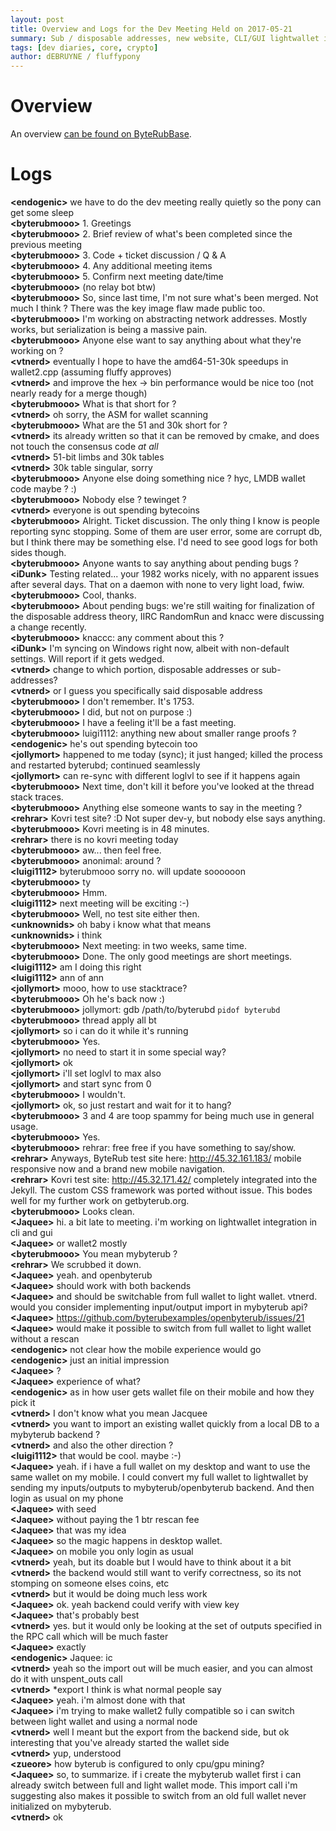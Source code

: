 ```yaml
---
layout: post
title: Overview and Logs for the Dev Meeting Held on 2017-05-21
summary: Sub / disposable addresses, new website, CLI/GUI lightwallet integration
tags: [dev diaries, core, crypto]
author: dEBRUYNE / fluffypony
---
```


# Overview  

An overview [can be found on ByteRubBase](https://byterubbase.com/wiki/DevMeeting_2017-05-21).  

# Logs  

**\<endogenic>** we have to do the dev meeting really quietly so the pony can get some sleep  
**\<byterubmooo>** 1.    Greetings  
**\<byterubmooo>** 2.    Brief review of what's been completed since the previous meeting  
**\<byterubmooo>** 3.    Code + ticket discussion / Q & A  
**\<byterubmooo>** 4.    Any additional meeting items  
**\<byterubmooo>** 5.    Confirm next meeting date/time  
**\<byterubmooo>** (no relay bot btw)  
**\<byterubmooo>** So, since last time, I'm not sure what's been merged. Not much I think ? There was the key image flaw made public too.  
**\<byterubmooo>** I'm working on abstracting network addresses. Mostly works, but serialization is being a massive pain.  
**\<byterubmooo>** Anyone else want to say anything about what they're working on ?  
**\<vtnerd>** eventually I hope to have the amd64-51-30k speedups in wallet2.cpp (assuming fluffy approves)  
**\<vtnerd>** and improve the hex -> bin performance would be nice too (not nearly ready for a merge though)  
**\<byterubmooo>** What is that short for ?  
**\<vtnerd>** oh sorry, the ASM for wallet scanning  
**\<byterubmooo>** What are the 51 and 30k short for ?  
**\<vtnerd>** its already written so that it can be removed by cmake, and does not touch the consensus code _at all_  
**\<vtnerd>** 51-bit limbs and 30k tables  
**\<vtnerd>** 30k table singular, sorry  
**\<byterubmooo>** Anyone else doing something nice ? hyc, LMDB wallet code maybe ? :)  
**\<byterubmooo>** Nobody else ? tewinget ?  
**\<vtnerd>** everyone is out spending bytecoins  
**\<byterubmooo>** Alright. Ticket discussion. The only thing I know is people reporting sync stopping. Some of them are user error, some are corrupt db, but I think there may be something else. I'd need to see good logs for both sides though.  
**\<byterubmooo>** Anyone wants to say anything about pending bugs ?  
**\<iDunk>** Testing related... your 1982 works nicely, with no apparent issues after several days. That on a daemon with none to very light load, fwiw.  
**\<byterubmooo>** Cool, thanks.  
**\<byterubmooo>** About pending bugs: we're still waiting for finalization of the disposable address theory, IIRC RandomRun and knacc were discussing a change recently.  
**\<byterubmooo>** knaccc: any comment about this ?  
**\<iDunk>** I'm syncing on Windows right now, albeit with non-default settings. Will report if it gets wedged.  
**\<vtnerd>** change to which portion, disposable addresses or sub-addresses?  
**\<vtnerd>** or I guess you specifically said disposable address  
**\<byterubmooo>** I don't remember. It's 1753.  
**\<byterubmooo>** I did, but not on purpose :)  
**\<byterubmooo>** I have a feeling it'll be a fast meeting.  
**\<byterubmooo>** luigi1112: anything new about smaller range proofs ?  
**\<endogenic>** he's out spending bytecoin too  
**\<jollymort>** happened to me today (sync); it just hanged; killed the process and restarted byterubd; continued seamlessly  
**\<jollymort>** can re-sync with different loglvl to see if it happens again  
**\<byterubmooo>** Next time, don't kill it before you've looked at the thread stack traces.  
**\<byterubmooo>** Anything else someone wants to say in the meeting ?  
**\<rehrar>** Kovri test site? :D Not super dev-y, but nobody else says anything.  
**\<byterubmooo>** Kovri meeting is in 48 minutes.  
**\<rehrar>** there is no kovri meeting today  
**\<byterubmooo>** aw... then feel free.  
**\<byterubmooo>** anonimal: around ?  
**\<luigi1112>** byterubmooo sorry no. will update soooooon  
**\<byterubmooo>** ty  
**\<byterubmooo>** Hmm.  
**\<luigi1112>** next meeting will be exciting :-)  
**\<byterubmooo>** Well, no test site either then.  
**\<unknownids>** oh baby i know what that means  
**\<unknownids>** i think  
**\<byterubmooo>** Next meeting: in two weeks, same time.  
**\<byterubmooo>** Done. The only good meetings are short meetings.  
**\<luigi1112>** am I doing this right  
**\<luigi1112>** ann of ann  
**\<jollymort>** mooo, how to use stacktrace?  
**\<byterubmooo>** Oh he's back now :)  
**\<byterubmooo>** jollymort: gdb /path/to/byterubd `pidof byterubd`  
**\<byterubmooo>** thread apply all bt  
**\<jollymort>** so i can do it while it's running  
**\<byterubmooo>** Yes.  
**\<jollymort>** no need to start it in some special way?  
**\<jollymort>** ok  
**\<jollymort>** i'll set loglvl to max also  
**\<jollymort>** and start sync from 0  
**\<byterubmooo>** I wouldn't.  
**\<jollymort>** ok, so just restart and wait for it to hang?  
**\<byterubmooo>** 3 and 4 are toop spammy for being much use in general usage.  
**\<byterubmooo>** Yes.  
**\<byterubmooo>** rehrar: free free if you have something to say/show.  
**\<rehrar>** Anyways, ByteRub test site here: http://45.32.161.183/ mobile responsive now and a brand new mobile navigation.  
**\<rehrar>** Kovri test site: http://45.32.171.42/ completely integrated into the Jekyll. The custom CSS framework was ported without issue. This bodes well for my further work on getbyterub.org.  
**\<byterubmooo>** Looks clean.  
**\<Jaquee>** hi. a bit late to meeting. i'm working on lightwallet integration in cli and gui  
**\<Jaquee>** or wallet2 mostly  
**\<byterubmooo>** You mean mybyterub ?  
**\<rehrar>** We scrubbed it down.  
**\<Jaquee>** yeah. and openbyterub  
**\<Jaquee>** should work with both backends  
**\<Jaquee>** and should be switchable from full wallet to light wallet. vtnerd. would you consider implementing input/output import in mybyterub api?  
**\<Jaquee>** https://github.com/byterubexamples/openbyterub/issues/21  
**\<Jaquee>** would make it possible to switch from full wallet to light wallet without a rescan  
**\<endogenic>** not clear how the mobile experience would go  
**\<endogenic>** just an initial impression  
**\<Jaquee>** ?  
**\<Jaquee>** experience of what?  
**\<endogenic>** as in how user gets wallet file on their mobile and how they pick it  
**\<vtnerd>** I don't know what you mean Jacquee  
**\<vtnerd>** you want to import an existing wallet quickly from a local DB to a mybyterub backend ?  
**\<vtnerd>** and also the other direction ?  
**\<luigi1112>** that would be cool. maybe :-)  
**\<Jaquee>** yeah. if i have a full wallet on my desktop and want to use the same wallet on my mobile. I could convert my full wallet to lightwallet by sending my inputs/outputs to mybyterub/openbyterub backend. And then login as usual on my phone  
**\<Jaquee>** with seed  
**\<Jaquee>** without paying the 1 btr rescan fee  
**\<Jaquee>** that was my idea  
**\<Jaquee>** so the magic happens in desktop wallet.  
**\<Jaquee>** on mobile you only login as usual  
**\<vtnerd>** yeah, but its doable but I would have to think about it a bit  
**\<vtnerd>** the backend would still want to verify correctness, so its not stomping on someone elses coins, etc  
**\<vtnerd>** but it would be doing much less work  
**\<Jaquee>** ok. yeah backend could verify with view key  
**\<Jaquee>** that's probably best  
**\<vtnerd>** yes. but it would only be looking at the set of outputs specified in the RPC call which will be much faster  
**\<Jaquee>** exactly  
**\<endogenic>** Jaquee: ic  
**\<vtnerd>** yeah so the import out will be much easier, and you can almost do it with unspent_outs call  
**\<vtnerd>** *export I think is what normal people say  
**\<Jaquee>** yeah. i'm almost done with that  
**\<Jaquee>** i'm trying to make wallet2 fully compatible so i can switch between light wallet and using a normal node  
**\<vtnerd>** well I meant but the export from the backend side, but ok interesting that you've already started the wallet side  
**\<vtnerd>** yup, understood  
**\<zueore>** how byterub is configured to only cpu/gpu mining?  
**\<Jaquee>** so, to summarize. if i create the mybyterub wallet first i can already switch between full and light wallet mode. This import call i'm suggesting also makes it possible to switch from an old full wallet never initialized on mybyterub.  
**\<vtnerd>** ok  